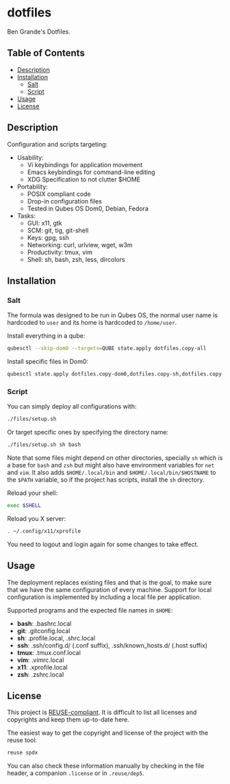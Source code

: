 <!--
SPDX-FileCopyrightText: 2023 Benjamin Grande M. S. <ben.grande.b@gmail.com>

SPDX-License-Identifier: CC-BY-SA-4.0
-->

# dotfiles

Ben Grande's Dotfiles.

## Table of Contents

* [Description](#description)
* [Installation](#installation)
  * [Salt](#salt)
  * [Script](#script)
* [Usage](#usage)
* [License](#license)

## Description

Configuration and scripts targeting:

- Usability:
  - Vi keybindings for application movement
  - Emacs keybindings for command-line editing
  - XDG Specification to not clutter $HOME
- Portability:
  - POSIX compliant code
  - Drop-in configuration files
  - Tested in Qubes OS Dom0, Debian, Fedora
- Tasks:
  - GUI: x11, gtk
  - SCM: git, tig, git-shell
  - Keys: gpg, ssh
  - Networking: curl, urlview, wget, w3m
  - Productivity: tmux, vim
  - Shell: sh, bash, zsh, less, dircolors

## Installation

### Salt

The formula was designed to be run in Qubes OS, the normal user name is
hardcoded to `user` and its home is hardcoded to `/home/user`.

Install everything in a qube:
```sh
qubesctl --skip-dom0 --targets=QUBE state.apply dotfiles.copy-all
```

Install specific files in Dom0:
```sh
qubesctl state.apply dotfiles.copy-dom0,dotfiles.copy-sh,dotfiles.copy-vim,dotfiles.copy-x11
```

### Script

You can simply deploy all configurations with:
```sh
./files/setup.sh
```
Or target specific ones by specifying the directory name:
```sh
./files/setup.sh sh bash
```
Note that some files might depend on other directories, specially `sh` which
is a base for `bash` and `zsh` but might also have environment variables for
`net` and `vim`. It also adds `$HOME/.local/bin` and
`$HOME/.local/bin/$HOSTNAME` to the `$PATH` variable, so if the project has
scripts, install the `sh` directory.

Reload your shell:
```sh
exec $SHELL
```

Reload you X server:
```sh
. ~/.config/x11/xprofile
```

You need to logout and login again for some changes to take effect.

## Usage

The deployment replaces existing files and that is the goal, to make sure that
we have the same configuration of every machine. Support for local
configuration is implemented by including a local file per application.

Supported programs and the expected file names in `$HOME`:

- **bash**: .bashrc.local
- **git**:  .gitconfig.local
- **sh**:   .profile.local, .shrc.local
- **ssh**:  .ssh/config.d/ (.conf suffix), .ssh/known_hosts.d/ (.host suffix)
- **tmux**: .tmux.conf.local
- **vim**:  .vimrc.local
- **x11**:  .xprofile.local
- **zsh**:  .zshrc.local

## License

This project is [REUSE-compliant](https://reuse.software). It is difficult to
list all licenses and copyrights and keep them up-to-date here.

The easiest way to get the copyright and license of the project with the reuse
tool:
```sh
reuse spdx
```

You can also check these information manually by checking in the file header,
a companion `.license` or in `.reuse/dep5`.
